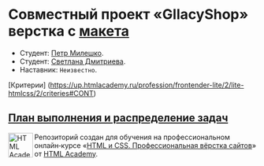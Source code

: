 # Совместный проект «GllacyShop» верстка с [макета](https://drive.google.com/file/d/1hZRIeDBvoZfuv-01SkqZ4mNsnFDZaoRk/view?usp=sharing)

* Студент: [Петр Милешко](https://htmlacademy.ru/profile/webpeternet).
* Студент: [Светлана Дмитриева](https://htmlacademy.ru/profile/SvetDmi).
* Наставник: `Неизвестно`.

[Критерии] (https://up.htmlacademy.ru/profession/frontender-lite/2/lite-htmlcss/2/criteries#CONT)

[План выполнения и распределение задач](https://github.com/petrmileshko/GllacyShop/blob/main/Contributing.md)
---

<a href="https://htmlacademy.ru/intensive/htmlcss"><img align="left" width="50" height="50" alt="HTML Academy" src="https://up.htmlacademy.ru/static/img/intensive/htmlcss/logo-for-github-2.png"></a>

Репозиторий создан для обучения на профессиональном онлайн‑курсе «[HTML и CSS. Профессиональная вёрстка сайтов](https://htmlacademy.ru/intensive/htmlcss)» от [HTML Academy](https://htmlacademy.ru).
